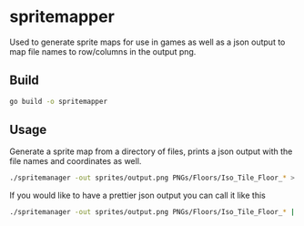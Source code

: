 # spritemapper

Used to generate sprite maps for use in games as well as a json output to map file names to row/columns in the output png.

## Build

```bash
go build -o spritemapper
```

## Usage 

Generate a sprite map from a directory of files, prints a json output with the file names and coordinates as well.

```bash
./spritemanager -out sprites/output.png PNGs/Floors/Iso_Tile_Floor_* > output.json
```

If you would like to have a prettier json output you can call it like this

```bash
./spritemanager -out sprites/output.png PNGs/Floors/Iso_Tile_Floor_* | jq . -rM > output.json
```